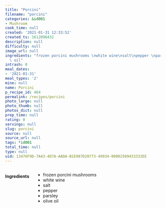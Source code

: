 ```yaml
---
title: "Porcini"
filename: "porcini"
categories: &id001
- Mushroom
cook_time: null
created: '2021-01-31 12:33:52'
created_ts: 1612096432
description: null
difficulty: null
image_url: null
ingredients: "frozen porcini mushrooms \nwhite wine\nsalt\npepper \nparsley \nolive\
  \ oil"
intrash: 0
meal_dates:
- '2021-01-31'
meal_types: '2'
mine: null
name: Porcini
p_recipe_id: 464
permalink: /recipes/porcini
photo_large: null
photo_thumb: null
photos_dict: null
prep_time: null
rating: 0
servings: null
slug: porcini
source: null
source_url: null
tags: *id001
total_time: null
type: null
uid: 13476F9D-7A43-4D7A-AADA-B1E987D20773-49934-00002509433332EE
---
```

<div class="large-8 medium-7 columns" id="writeup">	</div><!-- #writeup -->
</div><!-- #row-one -->
<div class="row" id="row-two">	<div class="medium-4 small-5 columns" id="ingredients"><h4>Ingredients</h4><div class="box box-ingredients content"><ul>
<li>frozen porcini mushrooms</li>
<li>white wine</li>
<li>salt</li>
<li>pepper</li>
<li>parsley</li>
<li>olive oil</li>
</ul>
</div>	</div>	<div class="medium-6 small-7 columns" id="directions">	</div>